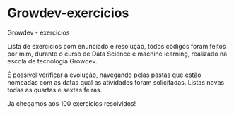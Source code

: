 # Growdev-exercicios
Growdev - exercicios

Lista de exercícios com enunciado e resolução, todos códigos foram feitos por mim, durante o curso de Data Science e machine learning, realizado na escola de tecnologia Growdev.

É possível verificar a evolução, navegando pelas pastas que estão nomeadas com as datas qual as atividades foram solicitadas. Listas novas todas as quartas e sextas feiras.

Já chegamos aos 100 exercicios resolvidos!
